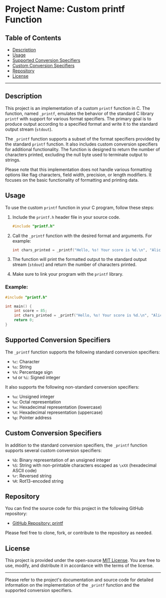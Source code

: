 # Project Name: Custom printf Function

## Table of Contents
- [Description](#description)
- [Usage](#usage)
- [Supported Conversion Specifiers](#supported-conversion-specifiers)
- [Custom Conversion Specifiers](#custom-conversion-specifiers)
- [Repository](#repository)
- [License](#license)

---

## Description

This project is an implementation of a custom `printf` function in C. The function, named `_printf`, emulates the behavior of the standard C library `printf` with support for various format specifiers. The primary goal is to produce output according to a specified format and write it to the standard output stream (`stdout`).

The `_printf` function supports a subset of the format specifiers provided by the standard `printf` function. It also includes custom conversion specifiers for additional functionality. The function is designed to return the number of characters printed, excluding the null byte used to terminate output to strings.

Please note that this implementation does not handle various formatting options like flag characters, field width, precision, or length modifiers. It focuses on the basic functionality of formatting and printing data.

## Usage

To use the custom `printf` function in your C program, follow these steps:

1. Include the `printf.h` header file in your source code.

   ```c
   #include "printf.h"
   ```

2. Call the `_printf` function with the desired format and arguments. For example:

   ```c
   int chars_printed = _printf("Hello, %s! Your score is %d.\n", "Alice", 85);
   ```

3. The function will print the formatted output to the standard output stream (`stdout`) and return the number of characters printed.

4. Make sure to link your program with the `printf` library.

### Example:

```c
#include "printf.h"

int main() {
    int score = 85;
    int chars_printed = _printf("Hello, %s! Your score is %d.\n", "Alice", score);
    return 0;
}
```

## Supported Conversion Specifiers

The `_printf` function supports the following standard conversion specifiers:

- `%c`: Character
- `%s`: String
- `%%`: Percentage sign
- `%d` or `%i`: Signed integer

It also supports the following non-standard conversion specifiers:

- `%u`: Unsigned integer
- `%o`: Octal representation
- `%x`: Hexadecimal representation (lowercase)
- `%X`: Hexadecimal representation (uppercase)
- `%p`: Pointer address

## Custom Conversion Specifiers

In addition to the standard conversion specifiers, the `_printf` function supports several custom conversion specifiers:

- `%b`: Binary representation of an unsigned integer
- `%S`: String with non-printable characters escaped as `\xXX` (hexadecimal ASCII code)
- `%r`: Reversed string
- `%R`: Rot13-encoded string

## Repository

You can find the source code for this project in the following GitHub repository:

- [GitHub Repository: printf](https://github.com/hima890/printf)

Please feel free to clone, fork, or contribute to the repository as needed.

## License

This project is provided under the open-source [MIT License](LICENSE). You are free to use, modify, and distribute it in accordance with the terms of the license.

---

Please refer to the project's documentation and source code for detailed information on the implementation of the `_printf` function and the supported conversion specifiers.
